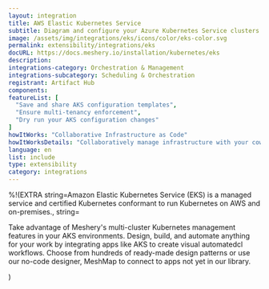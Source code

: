 ```yaml
---
layout: integration
title: AWS Elastic Kubernetes Service
subtitle: Diagram and configure your Azure Kubernetes Service clusters
image: /assets/img/integrations/eks/icons/color/eks-color.svg
permalink: extensibility/integrations/eks
docURL: https://docs.meshery.io/installation/kubernetes/eks
description: 
integrations-category: Orchestration & Management
integrations-subcategory: Scheduling & Orchestration
registrant: Artifact Hub
components: 
featureList: [
  "Save and share AKS configuration templates",
  "Ensure multi-tenancy enforcement",
  "Dry run your AKS configuration changes"
]
howItWorks: "Collaborative Infrastructure as Code"
howItWorksDetails: "Collaboratively manage infrastructure with your coworkers synchronously sharing the same designs."
language: en
list: include
type: extensibility
category: integrations
---
```

%!(EXTRA string=Amazon Elastic Kubernetes Service (EKS) is a managed service and certified Kubernetes conformant to run Kubernetes on AWS and on-premises., string=<p>
    Take advantage of Meshery's multi-cluster Kubernetes management features in your AKS environments. Design, build, and automate anything for your work by
    integrating apps like AKS to create visual automatedcl
    workflows. Choose from hundreds of ready-made design patterns or use
    our no-code designer, MeshMap to connect to apps not yet in our
    library.
</p>)